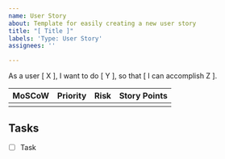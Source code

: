 ```yaml
---
name: User Story
about: Template for easily creating a new user story
title: "[ Title ]"
labels: 'Type: User Story'
assignees: ''

---
```


As a user [ X ], I want to do [ Y ], so that [ I can accomplish Z ].

| MoSCoW      | Priority         | Risk               | Story Points  |
| ------------- | ------------- | ------------- | ------------- |
|                     |                      |                      |                    |

## Tasks
- [ ] Task
